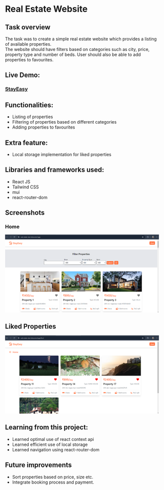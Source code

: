 # Real Estate Website

## Task overview

The task was to create a simple real estate website which provides a listing of available properties. <br> The website should have filters based on categories such as city, price, property type and number of beds. User should also be able to add properties to favourites.

## Live Demo:

### [StayEasy](https://real-estate-nine-beta.vercel.app/)

## Functionalities:

- Listing of properties
- Filtering of properties based on different categories
- Adding properties to favourites

## Extra feature:

- Local storage implementation for liked properties

## Libraries and frameworks used:

- React JS
- Tailwind CSS
- mui
- react-router-dom

## Screenshots

### Home

![image](./src/assets/1.png)

## Liked Properties

![image](./src/assets/2.png)

## Learning from this project:

- Learned optimal use of react context api
- Learned efficient use of local storage
- Learned navigation using react-router-dom

## Future improvements

- Sort properties based on price, size etc.
- Integrate booking process and payment.
